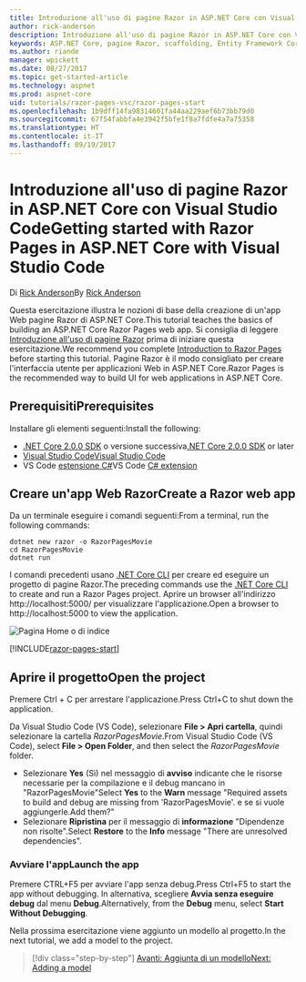 ```yaml
---
title: Introduzione all'uso di pagine Razor in ASP.NET Core con Visual Studio Code
author: rick-anderson
description: Introduzione all'uso di pagine Razor in ASP.NET Core con Visual Studio Code
keywords: ASP.NET Core, pagine Razor, scaffolding, Entity Framework Core, EF, EF Core, database, mac, macOS, Visual Studio Code, Code
ms.author: riande
manager: wpickett
ms.date: 08/27/2017
ms.topic: get-started-article
ms.technology: aspnet
ms.prod: aspnet-core
uid: tutorials/razor-pages-vsc/razor-pages-start
ms.openlocfilehash: 1b9dff14fa98314601fa44aa229aef6b73bb79d0
ms.sourcegitcommit: 67f54fabbfa4e3942f5bfe1f8a7fdfe4a7a75358
ms.translationtype: HT
ms.contentlocale: it-IT
ms.lasthandoff: 09/19/2017
---
```

# <a name="getting-started-with-razor-pages-in-aspnet-core-with-visual-studio-code"></a><span data-ttu-id="34132-104">Introduzione all'uso di pagine Razor in ASP.NET Core con Visual Studio Code</span><span class="sxs-lookup"><span data-stu-id="34132-104">Getting started with Razor Pages in ASP.NET Core with Visual Studio Code</span></span>

<span data-ttu-id="34132-105">Di [Rick Anderson](https://twitter.com/RickAndMSFT)</span><span class="sxs-lookup"><span data-stu-id="34132-105">By [Rick Anderson](https://twitter.com/RickAndMSFT)</span></span>

<span data-ttu-id="34132-106">Questa esercitazione illustra le nozioni di base della creazione di un'app Web pagine Razor di ASP.NET Core.</span><span class="sxs-lookup"><span data-stu-id="34132-106">This tutorial teaches the basics of building an ASP.NET Core Razor Pages web app.</span></span> <span data-ttu-id="34132-107">Si consiglia di leggere [Introduzione all'uso di pagine Razor](xref:mvc/razor-pages/index) prima di iniziare questa esercitazione.</span><span class="sxs-lookup"><span data-stu-id="34132-107">We recommend you complete [Introduction to Razor Pages](xref:mvc/razor-pages/index) before starting this tutorial.</span></span> <span data-ttu-id="34132-108">Pagine Razor è il modo consigliato per creare l'interfaccia utente per applicazioni Web in ASP.NET Core.</span><span class="sxs-lookup"><span data-stu-id="34132-108">Razor Pages is the recommended way to build UI for web applications in ASP.NET Core.</span></span>

## <a name="prerequisites"></a><span data-ttu-id="34132-109">Prerequisiti</span><span class="sxs-lookup"><span data-stu-id="34132-109">Prerequisites</span></span>

<span data-ttu-id="34132-110">Installare gli elementi seguenti:</span><span class="sxs-lookup"><span data-stu-id="34132-110">Install the following:</span></span>

* <span data-ttu-id="34132-111">[.NET Core 2.0.0 SDK](https://www.microsoft.com/net/core) o versione successiva</span><span class="sxs-lookup"><span data-stu-id="34132-111">[.NET Core 2.0.0 SDK](https://www.microsoft.com/net/core) or later</span></span>
* [<span data-ttu-id="34132-112">Visual Studio Code</span><span class="sxs-lookup"><span data-stu-id="34132-112">Visual Studio Code</span></span>](https://code.visualstudio.com)
* <span data-ttu-id="34132-113">VS Code [estensione C#](https://marketplace.visualstudio.com/items?itemName=ms-vscode.csharp)</span><span class="sxs-lookup"><span data-stu-id="34132-113">VS Code [C# extension](https://marketplace.visualstudio.com/items?itemName=ms-vscode.csharp)</span></span> 

## <a name="create-a-razor-web-app"></a><span data-ttu-id="34132-114">Creare un'app Web Razor</span><span class="sxs-lookup"><span data-stu-id="34132-114">Create a Razor web app</span></span>

<span data-ttu-id="34132-115">Da un terminale eseguire i comandi seguenti:</span><span class="sxs-lookup"><span data-stu-id="34132-115">From a terminal, run the following commands:</span></span>

```console
dotnet new razor -o RazorPagesMovie
cd RazorPagesMovie
dotnet run
```

<span data-ttu-id="34132-116">I comandi precedenti usano [.NET Core CLI](https://docs.microsoft.com/dotnet/core/tools/dotnet) per creare ed eseguire un progetto di pagine Razor.</span><span class="sxs-lookup"><span data-stu-id="34132-116">The preceding commands use the [.NET Core CLI](https://docs.microsoft.com/dotnet/core/tools/dotnet) to create and run a Razor Pages project.</span></span> <span data-ttu-id="34132-117">Aprire un browser all'indirizzo http://localhost:5000/ per visualizzare l'applicazione.</span><span class="sxs-lookup"><span data-stu-id="34132-117">Open a browser to http://localhost:5000 to view the application.</span></span>

![Pagina Home o di indice](../razor-pages/razor-pages-start/_static/home.png)

[!INCLUDE[razor-pages-start](../../includes/RP/razor-pages-start.md)]

## <a name="open-the-project"></a><span data-ttu-id="34132-119">Aprire il progetto</span><span class="sxs-lookup"><span data-stu-id="34132-119">Open the project</span></span>

<span data-ttu-id="34132-120">Premere Ctrl + C per arrestare l'applicazione.</span><span class="sxs-lookup"><span data-stu-id="34132-120">Press Ctrl+C to shut down the application.</span></span>

<span data-ttu-id="34132-121">Da Visual Studio Code (VS Code), selezionare **File > Apri cartella**, quindi selezionare la cartella *RazorPagesMovie*.</span><span class="sxs-lookup"><span data-stu-id="34132-121">From Visual Studio Code (VS Code), select **File > Open Folder**, and then select the *RazorPagesMovie* folder.</span></span>

- <span data-ttu-id="34132-122">Selezionare **Yes** (Sì) nel messaggio di **avviso** indicante che le risorse necessarie per la compilazione e il debug mancano in "RazorPagesMovie"</span><span class="sxs-lookup"><span data-stu-id="34132-122">Select **Yes** to the **Warn** message "Required assets to build and debug are missing from 'RazorPagesMovie'.</span></span> <span data-ttu-id="34132-123">e se si vuole aggiungerle.</span><span class="sxs-lookup"><span data-stu-id="34132-123">Add them?"</span></span>
- <span data-ttu-id="34132-124">Selezionare **Ripristina** per il messaggio di **informazione** "Dipendenze non risolte".</span><span class="sxs-lookup"><span data-stu-id="34132-124">Select **Restore** to the **Info** message "There are unresolved dependencies".</span></span>

### <a name="launch-the-app"></a><span data-ttu-id="34132-125">Avviare l'app</span><span class="sxs-lookup"><span data-stu-id="34132-125">Launch the app</span></span>

<span data-ttu-id="34132-126">Premere CTRL+F5 per avviare l'app senza debug.</span><span class="sxs-lookup"><span data-stu-id="34132-126">Press Ctrl+F5 to start the app without debugging.</span></span> <span data-ttu-id="34132-127">In alternativa, scegliere **Avvia senza eseguire debug** dal menu **Debug**.</span><span class="sxs-lookup"><span data-stu-id="34132-127">Alternatively, from the **Debug** menu, select **Start Without Debugging**.</span></span>

<span data-ttu-id="34132-128">Nella prossima esercitazione viene aggiunto un modello al progetto.</span><span class="sxs-lookup"><span data-stu-id="34132-128">In the next tutorial, we add a model to the project.</span></span> 

>[!div class="step-by-step"]
[<span data-ttu-id="34132-129">Avanti: Aggiunta di un modello</span><span class="sxs-lookup"><span data-stu-id="34132-129">Next: Adding a model</span></span>](xref:tutorials/razor-pages-vsc/model)  
